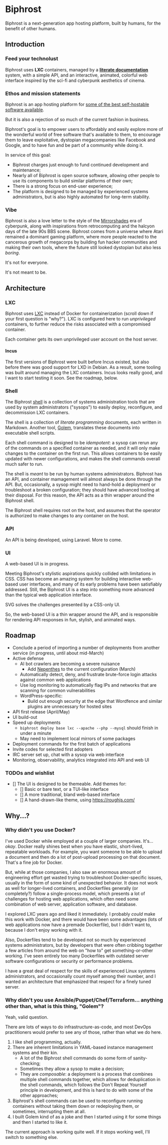 # Biphrost

Biphrost is a next-generation app hosting platform, built by humans, for the benefit of other humans.


## Introduction

### Feed your technolust

Biphrost uses **LXC** containers, managed by a **[literate documentation](https://en.wikipedia.org/wiki/Literate_programming)** system, with a simple API, and an interactive, animated, colorful web interface inspired by the sci-fi and cyberpunk aesthetics of cinema.

### Ethos and mission statements

Biphrost is an app hosting platform for [some of the best self-hostable software available](https://github.com/awesome-selfhosted/awesome-selfhosted).

But it is also a rejection of so much of the current fashion in business.

Biphrost's goal is to empower users to affordably and easily explore more of the wonderful world of free software that's available to them, to encourage them to leave exploitative, dystopian megacompanies like Facebook and Google, and to have fun and be part of a community while doing it.

In service of this goal:
* Biphrost charges just enough to fund continued development and maintenance;
* Nearly all of Biphrost is open source software, allowing other people to use its components to build similar platforms of their own;
* There is a strong focus on end-user experience;
* The platform is designed to be managed by experienced systems administrators, but is also highly automated for long-term stability.

### Vibe

Biphrost is also a love letter to the style of the [Mirrorshades](https://en.wikipedia.org/wiki/Mirrorshades) era of cyberpunk, along with inspirations from retrocomputing and the halcyon days of the late 90s BBS scene. Biphrost comes from a universe where Atari remained a dominant gaming platform, where more people reacted to the cancerous growth of megacorps by building fun hacker communities and making their own tools, where the future still looked dystopian but also less *boring*.

It's not for everyone.

It's not meant to be.


## Architecture

### LXC

Biphrost uses [LXC](https://linuxcontainers.org/lxc/introduction/) instead of Docker for containerization (scroll down if your first question is "why?"). LXC is configured here to run *unprivileged* containers, to further reduce the risks associated with a compromised container.

Each container gets its own unprivileged user account on the host server.

#### Incus

The first versions of Biphrost were built before Incus existed, but also before there was good support for LXD in Debian. As a result, some tooling was built around managing the LXC containers. Incus looks really good, and I want to start testing it soon. See the roadmap, below.

### Shell

The Biphrost [shell](https://github.com/biphrost/shell) is a collection of systems administration tools that are used by system administrators ("sysops") to easily deploy, reconfigure, and decommission LXC containers.

The shell is a collection of *literate programming* documents, each written in Markdown. Another tool, [Golem](https://github.com/robsheldon/golem), translates these documents into executable shell scripts.

Each shell command is designed to be *idempotent*: a sysop can rerun any of the commands on a specified container as needed, and it will only make changes to the container on the first run. This allows containers to be easily updated with newer configurations, and makes the shell commands overall much safer to run.

The shell is *meant* to be run by human systems administrators. Biphrost has an API, and container mamagement will almost always be done through the API. But, occasionally, a sysop might need to hand-hold a deployment or troubleshoot a broken configuration; they should have advanced tooling at their disposal. For this reason, the API acts as a thin wrapper around the Biphrost shell.

The Biphrost shell requires root on the host, and assumes that the operator is authorized to make changes to any container on the host.

### API

An API is being developed, using Laravel. More to come.

### UI

A web-based UI is in progress.

Meeting Biphrost's stylistic aspirations quickly collided with limitations in CSS. CSS has become an amazing system for building interactive web-based user interfaces, and many of its early problems have been satisfiably addressed. Still, the Biphrost UI is a step into something more advanced than the typical web application interface.

SVG solves the challenges presented by a CSS-only UI.

So, the web-based UI is a thin wrapper around the API, and is responsible for rendering API responses in fun, stylish, and animated ways.


## Roadmap

* Conclude a period of importing a number of deployments from another service (in progress, until about mid-March)
* Active defense
    * AI bot crawlers are becoming a severe nuisance
        * Add [Nepenthes](https://zadzmo.org/code/nepenthes/) to the current configuration (March)
    * Automatically detect, deny, and frustrate brute-force login attacks against common web applications
    * Use log monitoring to automatically flag IPs and networks that are scanning for common vulnerabilities
    * WordPress-specific:
        * Build out enough security at the edge that Wordfence and similar plugins are unnecessary for hosted sites
* API first release (April/May)
* UI build-out
* Speed up deployments
    * `biphrost deploy base lxc --apache --php --mysql` should finish in under a minute
    * May need to implement local mirrors of some packages
* Deployment commands for the first batch of applications
* Invite codes for selected first adopters
* IRC server set up, chat with a sysop via web interface
* Monitoring, observability, analytics integrated into API and web UI

### TODOs and wishlist

- [] The UI is designed to be themeable. Add themes for:
   - [] Basic or bare text, or a TUI-like interface
   - [] A more traditional, bland web-based interface
   - [] A hand-drawn-like theme, using https://roughjs.com/


## Why...?

### Why didn't you use Docker?

I've used Docker while employed at a couple of larger companies. It's... *okay*. Docker really shines best when you have elastic, short-lived, repeatable workloads. For example, you want someone to be able to upload a document and then do a lot of post-upload processing on that document. That's a fine job for Docker.

But, while at those companies, I also saw an enormous amount of engineering effort get wasted trying to troubleshoot Docker-specific issues, usually in the form of some kind of unexpected behavior. It does not work as well for longer-lived containers, and Dockerfiles generally (or completely?) follow a single-process model, which presents a lot of challenges for hosting web applications, which often need some combination of web server, application software, and database.

I explored LXC years ago and liked it immediately. I probably *could* make this work with Docker, and there would have been some advantages (lots of web applications now have a premade Dockerfile), but I didn't want to, because I don't enjoy working with it.

Also, Dockerfiles tend to be developed not so much by experienced systems administrators, but by developers that were often cribbing together a few articles from around the web on "how to" get something-or-other working. I've seen entirely too many Dockerfiles with outdated server software configurations or security or performance problems.

I have a great deal of respect for the skills of experienced Linux systems administrators, and occasionally count myself among their number, and I wanted an architecture that emphasized that respect for a finely tuned server.

### Why didn't you use Ansible/Puppet/Chef/Terraform... anything other than, what is this thing, "Golem"?

Yeah, valid question.

There are lots of ways to do infrastructure-as-code, and most DevOps practitioners would prefer to see any of those, rather than what we do here.

1. I like shell programming, actually.
2. There are inherent limitations in YAML-based instance management systems and their kin.
   * A lot of the Biphrost shell commands do some form of sanity-checking;
   * Sometimes they allow a sysop to make a decision;
   * They are *composable*: a deployment is a process that combines multiple shell commands together, which allows for deduplication in the shell commands, which follows the Don't Repeat Yourself principle in development, and this is hard to do with some of the other approaches;
3. Biphrost's shell commands can be used to reconfigure running containers without taking them down or redeploying them, or sometimes, interrupting them at all.
4. I built Golem kind of as a joke and then I started using it for some things and then I started to like it.

The current approach is working quite well. If it stops working well, I'll switch to something else.


